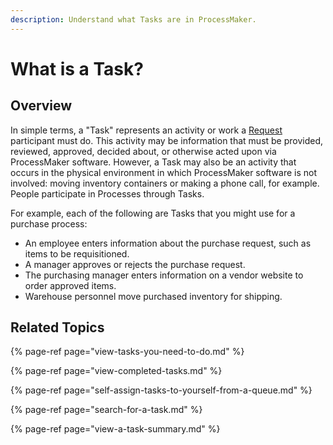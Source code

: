 ```yaml
---
description: Understand what Tasks are in ProcessMaker.
---
```


# What is a Task?

## Overview

In simple terms, a "Task" represents an activity or work a [Request](../requests/what-is-a-request.md) participant must do. This activity may be information that must be provided, reviewed, approved, decided about, or otherwise acted upon via ProcessMaker software. However, a Task may also be an activity that occurs in the physical environment in which ProcessMaker software is not involved: moving inventory containers or making a phone call, for example. People participate in Processes through Tasks.

For example, each of the following are Tasks that you might use for a purchase process:

* An employee enters information about the purchase request, such as items to be requisitioned.
* A manager approves or rejects the purchase request.
* The purchasing manager enters information on a vendor website to order approved items.
* Warehouse personnel move purchased inventory for shipping.

## Related Topics

{% page-ref page="view-tasks-you-need-to-do.md" %}

{% page-ref page="view-completed-tasks.md" %}

{% page-ref page="self-assign-tasks-to-yourself-from-a-queue.md" %}

{% page-ref page="search-for-a-task.md" %}

{% page-ref page="view-a-task-summary.md" %}

